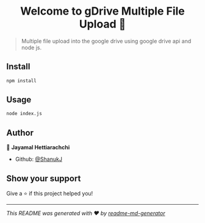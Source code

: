 <h1 align="center">Welcome to gDrive Multiple File Upload 👋</h1>

> Multiple file upload into the google drive using google drive api and node js.

## Install

```sh
npm install
```

## Usage

```sh
node index.js
```

## Author

👤 **Jayamal Hettiarachchi**

* Github: [@ShanukJ](https://github.com/ShanukJ)

## Show your support

Give a ⭐️ if this project helped you!

***
_This README was generated with ❤️ by [readme-md-generator](https://github.com/kefranabg/readme-md-generator)_
